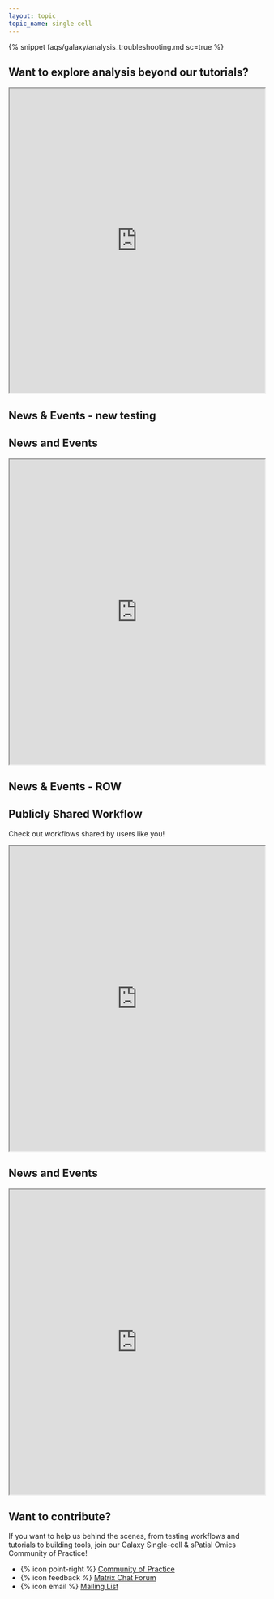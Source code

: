 ```yaml
---
layout: topic
topic_name: single-cell
---
```


{% snippet faqs/galaxy/analysis_troubleshooting.md sc=true %}

## Want to explore analysis beyond our tutorials?

<iframe src="https://training.galaxyproject.org/training-material/workflows/embed.html?query=single-cell" height="600px" width="100%" class="gtn-embed" frameborder="1"></iframe>

## News & Events - new testing
<section>
    <h2 class="mb-3">News and Events</h2>
      <iframe width="100%" height="600px" src="https://training.galaxyproject.org/training-material/feeds/single-cell-month.w.html"></iframe>
  </div>
</section>

## News & Events - ROW

<div class="row">
    <!-- First Column: Publicly Shared Workflow -->
  <div class="col-md-6 mb-4">
    <h2 class="mb-3">Publicly Shared Workflow</h2>
    <p>Check out workflows shared by users like you!</p>
    <iframe src="https://training.galaxyproject.org/training-material/workflows/embed.html?query=single-cell" height="600px" width="100%" class="gtn-embed" frameborder="1"></iframe>
  </div>

  <!-- Second Column: News and Events -->
  <div class="col-md-6 mb-4">
    <h2 class="mb-3">News and Events</h2>
    <iframe width="100%" height="600px" src="https://training.galaxyproject.org/training-material/feeds/single-cell-month.w.html"></iframe>
  </div>
</div>


## Want to contribute?

If you want to help us behind the scenes, from testing workflows and tutorials to building tools, join our Galaxy Single-cell & sPatial Omics Community of Practice!

 - {% icon point-right %}  [Community of Practice](https://galaxyproject.org/projects/singlecell/)
 - {% icon feedback %}  [Matrix Chat Forum](https://matrix.to/#/#spoc3:matrix.org)
 - {% icon email %}  [Mailing List](https://lists.galaxyproject.org/lists/single-cell-cop.lists.galaxyproject.org/)
